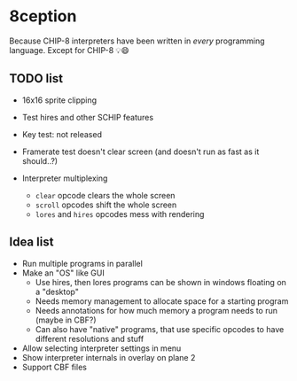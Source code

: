 # 8ception

Because CHIP-8 interpreters have been written in *every* programming language. Except for CHIP-8 💡😄

## TODO list

  * 16x16 sprite clipping
  * Test hires and other SCHIP features
  * Key test: not released
  * Framerate test doesn't clear screen (and doesn't run as fast as it should..?)

  * Interpreter multiplexing
    * `clear` opcode clears the whole screen
    * `scroll` opcodes shift the whole screen
    * `lores` and `hires` opcodes mess with rendering

## Idea list

  * Run multiple programs in parallel
  * Make an "OS" like GUI
    * Use hires, then lores programs can be shown in windows floating on a "desktop"
    * Needs memory management to allocate space for a starting program
    * Needs annotations for how much memory a program needs to run (maybe in CBF?)
    * Can also have "native" programs, that use specific opcodes to have different resolutions and stuff
  * Allow selecting interpreter settings in menu
  * Show interpreter internals in overlay on plane 2
  * Support CBF files
  